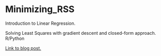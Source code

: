 # Minimizing_RSS
Introduction to Linear Regression.  
  
  
Solving Least Squares with gradient descent and closed-form approach. R/Python  
  
  
[Link to blog post.](https://oluvvafemi.github.io/blog/2020/07/27/Linear-models-for-regression-part-1)
